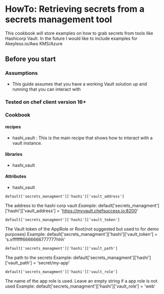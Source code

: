 # HowTo: Retrieving secrets from a secrets management tool
This cookbook will store examples on how to grab secrets from tools like Hashicorp Vault. In the future I would like to include examples for Akeyless.io/Aws KMS/Azure

## Before you start
### Assumptions
* This guide assumes that you have a working Vault solution up and running that you can interact with

### Tested on chef client version 16+

### Cookbook

#### recipes

* hashi_vault : This is the main recipe that shows how to interact with a vault instance.

#### libraries

* hashi_vault

#### Attributes

* hashi_vault

`default['secrets_managment']['hashi']['vault_address']`

The address to the hashi corp vault *Example*: 
 default['secrets_managment']['hashi']['vault_address'] = 'https://myvault.chefsuccess.io:8200'

`default['secrets_managment']['hashi']['vault_token']`

 The Vault token of the AppRole or Root(not suggested but used to for demo purposes) Example:
 default['secrets_managment']['hashi']['vault_token'] = 's.xfffffff6666666777777hhh'

`default['secrets_managment']['hashi']['vault_path']`

The path to the secrets Example:
 default['secrets_managment']['hashi']['vault_path'] = 'secret/my-app'

`default['secrets_managment']['hashi']['vault_role']`

The name of the app role is used. Leave an empty string if a app role is not used Example:
 default['secrets_managment']['hashi']['vault_role'] = 'web'
